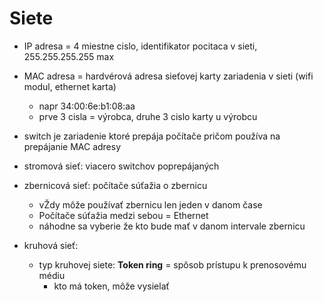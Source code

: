 
# Siete
- IP adresa = 4 miestne cislo, identifikator pocitaca v sieti, 255.255.255.255 max
- MAC adresa = hardvérová adresa sieťovej karty zariadenia v sieti (wifi modul, ethernet karta)
    - napr 34:00:6e:b1:08:aa
    - prve 3 cisla = výrobca, druhe 3 cislo karty u výrobcu
- switch je zariadenie ktoré prepája počítače pričom používa na prepájanie MAC adresy
- stromová sieť: viacero switchov poprepájaných
- zbernicová sieť: počítače súťažia o zbernicu
    - vŽdy môže používať zbernicu len jeden v danom čase
    - Počítače súťažia medzi sebou = Ethernet
    - náhodne sa vyberie že kto bude mať v danom intervale zbernicu
    
- kruhová sieť: 
    - typ kruhovej siete: **Token ring** = spôsob prístupu k prenosovému médiu
         - kto má token, môže vysielať